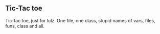 ## Tic-Tac toe

Tic-tac toe, just for lulz.
One file, one class, stupid names of vars, files, funs, class and all. 




